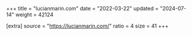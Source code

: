 +++
title = "lucianmarin.com"
date = "2022-03-22"
updated = "2024-07-14"
weight = 42124

[extra]
source = "https://lucianmarin.com/"
ratio = 4
size = 41
+++
